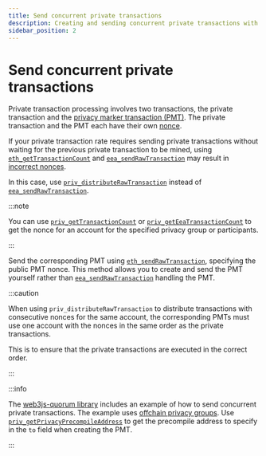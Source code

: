 ```yaml
---
title: Send concurrent private transactions
description: Creating and sending concurrent private transactions with Hyperledger Besu
sidebar_position: 2
---
```


# Send concurrent private transactions

Private transaction processing involves two transactions, the private transaction and the [privacy marker transaction (PMT)](../../concepts/privacy/private-transactions/processing.md). The private transaction and the PMT each have their own [nonce](../../concepts/privacy/private-transactions/index.md#nonces).

If your private transaction rate requires sending private transactions without waiting for the previous private transaction to be mined, using [`eth_getTransactionCount`](../../../public-networks/reference/api/index.md#eth_gettransactioncount) and [`eea_sendRawTransaction`](../../reference/api/index.md#eea_sendrawtransaction) may result in [incorrect nonces](../../concepts/privacy/private-transactions/index.md#private-nonce-management).

In this case, use [`priv_distributeRawTransaction`](private-transactions.md#priv_distributerawtransaction) instead of [`eea_sendRawTransaction`](../../reference/api/index.md#eea_sendrawtransaction).

:::note

You can use [`priv_getTransactionCount`](../../reference/api/index.md#priv_gettransactioncount) or [`priv_getEeaTransactionCount`](../../reference/api/index.md#priv_geteeatransactioncount) to get the nonce for an account for the specified privacy group or participants.

:::

Send the corresponding PMT using [`eth_sendRawTransaction`](../../../public-networks/reference/api/index.md#eth_sendrawtransaction), specifying the public PMT nonce. This method allows you to create and send the PMT yourself rather than [`eea_sendRawTransaction`](../../reference/api/index.md#eea_sendrawtransaction) handling the PMT.

:::caution

When using `priv_distributeRawTransaction` to distribute transactions with consecutive nonces for the same account, the corresponding PMTs must use one account with the nonces in the same order as the private transactions.

This is to ensure that the private transactions are executed in the correct order.

:::

:::info

The [web3js-quorum library](https://github.com/ConsenSys/web3js-quorum/tree/master/example/concurrentPrivateTransactions) includes an example of how to send concurrent private transactions. The example uses [offchain privacy groups](../../concepts/privacy/privacy-groups.md). Use [`priv_getPrivacyPrecompileAddress`](../../reference/api/index.md#priv_getprivacyprecompileaddress) to get the precompile address to specify in the `to` field when creating the PMT.

:::
